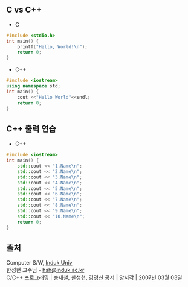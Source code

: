 ## C vs C++

* C
```cpp
#include <stdio.h>
int main() {
	printf("Hello, World!\n");
	return 0;
}
```

* C++
```cpp
#include <iostream>
using namespace std;
int main() {
	cout <<"Hello World"<<endl;
	return 0;
}
```

## C++ 출력 연습
* C++
```cpp
#include <iostream>
int main() {
	std::cout << "1.Name\n";
	std::cout << "2.Name\n";
	std::cout << "3.Name\n";
	std::cout << "4.Name\n";
	std::cout << "5.Name\n";
	std::cout << "6.Name\n";
	std::cout << "7.Name\n";
	std::cout << "8.Name\n";
	std::cout << "9.Name\n";
	std::cout << "10.Name\n";
	return 0;
}
```

## 출처
Computer S/W, [Induk Univ][googlelink]   
한성현 교수님 -  hsh@induk.ac.kr   
C/C++ 프로그래밍 | 송재철, 한성현, 김경신 공저 | 양서각 | 2007년 03월 03일

[id]: URL "Optional Title here"
[googlelink]: https://www.induk.ac.kr "Go google"
